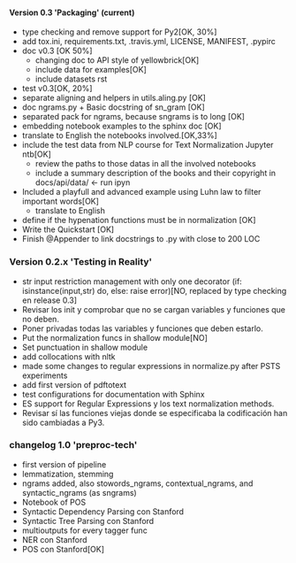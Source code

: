 #### Version 0.3 'Packaging' (current)

* type checking and remove support for Py2[OK, 30%]
* add tox.ini, requirements.txt, .travis.yml, LICENSE, MANIFEST, .pypirc 
* doc v0.3 [OK 50%]
	- changing doc to API style of yellowbrick[OK]
	- include data for examples[OK]
	- include datasets rst
* test v0.3[OK, 20%]
* separate aligning and helpers in utils.aling.py [OK]
* doc ngrams.py + Basic docstring of sn_gram [OK]
* separated pack for ngrams, because sngrams is to long [OK]
* embedding notebook examples to the sphinx doc [OK]
* translate to English the notebooks involved.[OK,33%]
* include the test data from NLP course for Text Normalization Jupyter ntb[OK]
	- review the paths to those datas in all the involved notebooks
    - include a summary description of the books and their copyright in docs/api/data/ <- run ipyn
* Included a playfull and advanced example using Luhn law to filter important words[OK]
	- translate to English
* define if the hypenation functions must be in normalization [OK]
* Write the Quickstart [OK]
* Finish @Appender to link docstrings to .py with close to 200 LOC

### Version 0.2.x 'Testing in Reality'</u>

- str input restriction management with only one decorator (if: isinstance(input,str) do, else: raise error)[NO, replaced by type checking en release 0.3] 
- Revisar los init y comprobar que no se cargan variables y funciones que no deben. 
- Poner privadas todas las variables y funciones que deben estarlo.
- Put the normalization funcs in shallow module[NO]
- Set punctuation in shallow module
- add collocations with nltk
- made some changes to regular expressions in normalize.py after PSTS experiments
- add first version of pdftotext
- test configurations for documentation with Sphinx
- ES support for Regular Expressions y los text normalization methods.
- Revisar sí las funciones viejas donde se especificaba la codificación han sido cambiadas a Py3.

### changelog 1.0 'preproc-tech'

- first version of pipeline
- lemmatization, stemming
- ngrams added, also stowords_ngrams, contextual_ngrams, and syntactic_ngrams (as sngrams)
- Notebook of POS
- Syntactic Dependency Parsing con Stanford
- Syntactic Tree Parsing con Stanford
- multioutputs for every tagger func
- NER con Stanford
- POS con Stanford[OK]

